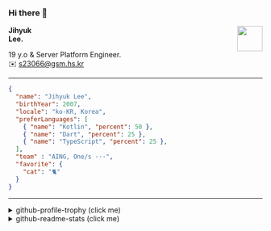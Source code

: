 ### Hi there 👋
<img src="https://github.githubassets.com/images/mona-loading-default.gif" width="50px" align="right">
</a>

**Jihyuk\
Lee.**

19 y.o & Server Platform Engineer.\
✉️ <s23066@gsm.hs.kr>

---

```json
{
  "name": "Jihyuk Lee",
  "birthYear": 2007,
  "locale": "ko-KR, Korea",
  "preferLanguages": [
    { "name": "Kotlin", "percent": 50 },
    { "name": "Dart", "percent": 25 },
    { "name": "TypeScript", "percent": 25 },
  ],
  "team" : "AING, One/s ···",
  "favorite": {
    "cat": "🐈"
  }
}
```
---
<details>
  <summary>github-profile-trophy (click me)</summary>
  
![](https://github-profile-trophy.vercel.app/?username=withJihyuk&row=1&column=8&theme=nord)
  
</details>
<details>
  <summary>github-readme-stats (click me)</summary>
  
<!--START_SECTION:waka-->
![Code Time](http://img.shields.io/badge/Code%20Time-959%20hrs%203%20mins-blue)

![Lines of code](https://img.shields.io/badge/%EC%A0%80%EB%8A%94%20%EC%97%AC%ED%83%9C%EA%B9%8C%EC%A7%80%20-614.2%20thousand%20%EC%A4%84%EC%9D%98%20%EC%BD%94%EB%93%9C%EB%A5%BC%20%EC%9E%91%EC%84%B1%ED%96%88%EC%96%B4%EC%9A%94.-blue)

**저는 아침형 인간이에요. 🐤** 

```text
🌞 아침                     813 commits         █████░░░░░░░░░░░░░░░░░░░░   20.57 % 
🌆 낮　                     1399 commits        █████████░░░░░░░░░░░░░░░░   35.39 % 
🌃 저녁                     1413 commits        █████████░░░░░░░░░░░░░░░░   35.75 % 
🌙 밤　                     328 commits         ██░░░░░░░░░░░░░░░░░░░░░░░   08.30 % 
```


📊 **저는 이번주를 이렇게 시간을 보냈어요.** 

```text
🕑︎ Timezone: Asia/Seoul

💬 프로그래밍 언어들: 
Kotlin                   3 hrs 29 mins       ███████████████░░░░░░░░░░   58.20 % 
Java                     2 hrs 15 mins       █████████░░░░░░░░░░░░░░░░   37.75 % 
YAML                     10 mins             █░░░░░░░░░░░░░░░░░░░░░░░░   02.92 % 
Groovy                   3 mins              ░░░░░░░░░░░░░░░░░░░░░░░░░   01.05 % 
Markdown                 0 secs              ░░░░░░░░░░░░░░░░░░░░░░░░░   00.05 % 

🔥 에디터들: 
IntelliJ IDEA            5 hrs 59 mins       █████████████████████████   100.00 % 

💻 운영 체제들: 
Mac                      5 hrs 59 mins       █████████████████████████   100.00 % 
```


 Last Updated on 28/08/2025 18:51:21 UTC
<!--END_SECTION:waka-->

</details>

</div>

